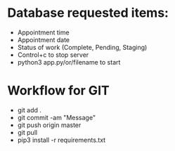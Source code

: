 # Database requested items:
- Appointment time
- Appointment date
- Status of work (Complete, Pending, Staging)
- Control+c to stop server
- python3 app.py/or/filename to start
# Workflow for GIT
- git add .
- git commit -am "Message"
- git push origin master
- git pull
- pip3 install -r requirements.txt